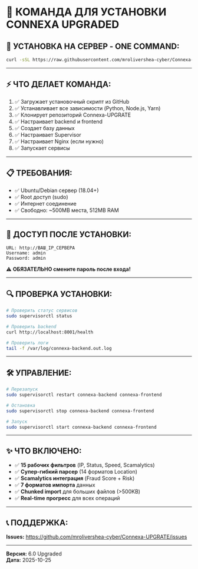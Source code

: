 # 🚀 КОМАНДА ДЛЯ УСТАНОВКИ CONNEXA UPGRADED

## 💾 УСТАНОВКА НА СЕРВЕР - ONE COMMAND:

```bash
curl -sSL https://raw.githubusercontent.com/mrolivershea-cyber/Connexa-UPGRATE/main/universal_install.sh | sudo bash
```

---

## ⚡ ЧТО ДЕЛАЕТ КОМАНДА:

1. ✅ Загружает установочный скрипт из GitHub
2. ✅ Устанавливает все зависимости (Python, Node.js, Yarn)
3. ✅ Клонирует репозиторий Connexa-UPGRATE
4. ✅ Настраивает backend и frontend
5. ✅ Создает базу данных
6. ✅ Настраивает Supervisor
7. ✅ Настраивает Nginx (если нужно)
8. ✅ Запускает сервисы

---

## 📋 ТРЕБОВАНИЯ:

- ✅ Ubuntu/Debian сервер (18.04+)
- ✅ Root доступ (sudo)
- ✅ Интернет соединение
- ✅ Свободно: ~500MB места, 512MB RAM

---

## 🔐 ДОСТУП ПОСЛЕ УСТАНОВКИ:

```
URL: http://ВАШ_IP_СЕРВЕРА
Username: admin
Password: admin
```

⚠️ **ОБЯЗАТЕЛЬНО смените пароль после входа!**

---

## 🔍 ПРОВЕРКА УСТАНОВКИ:

```bash
# Проверить статус сервисов
sudo supervisorctl status

# Проверить backend
curl http://localhost:8001/health

# Проверить логи
tail -f /var/log/connexa-backend.out.log
```

---

## 🛠️ УПРАВЛЕНИЕ:

```bash
# Перезапуск
sudo supervisorctl restart connexa-backend connexa-frontend

# Остановка
sudo supervisorctl stop connexa-backend connexa-frontend

# Запуск
sudo supervisorctl start connexa-backend connexa-frontend
```

---

## ✨ ЧТО ВКЛЮЧЕНО:

- ✅ **15 рабочих фильтров** (IP, Status, Speed, Scamalytics)
- ✅ **Супер-гибкий парсер** (14 форматов Location)
- ✅ **Scamalytics интеграция** (Fraud Score + Risk)
- ✅ **7 форматов импорта** данных
- ✅ **Chunked import** для больших файлов (>500KB)
- ✅ **Real-time прогресс** для всех операций

---

## 📞 ПОДДЕРЖКА:

**Issues:** https://github.com/mrolivershea-cyber/Connexa-UPGRATE/issues

---

**Версия:** 6.0 Upgraded  
**Дата:** 2025-10-25
